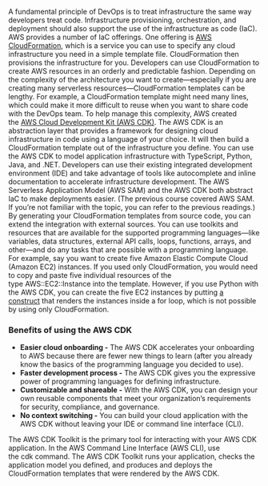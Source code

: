 A fundamental principle of DevOps is to treat infrastructure the same way developers treat code. Infrastructure provisioning, orchestration, and deployment should also support the use of the infrastructure as code (IaC). AWS provides a number of IaC offerings. One offering is [AWS CloudFormation](http://aws.amazon.com/cloudformation/), which is a service you can use to specify any cloud infrastructure you need in a simple template file. CloudFormation then provisions the infrastructure for you. Developers can use CloudFormation to create AWS resources in an orderly and predictable fashion. Depending on the complexity of the architecture you want to create—especially if you are creating many serverless resources—CloudFormation templates can be lengthy. For example, a CloudFormation template might need many lines, which could make it more difficult to reuse when you want to share code with the DevOps team. To help manage this complexity, AWS created the [AWS Cloud Development Kit (AWS CDK)](https://aws.amazon.com/cdk/). The AWS CDK is an abstraction layer that provides a framework for designing cloud infrastructure in code using a language of your choice. It will then build a CloudFormation template out of the infrastructure you define. You can use the AWS CDK to model application infrastructure with TypeScript, Python, Java, and .NET. Developers can use their existing integrated development environment (IDE) and take advantage of tools like autocomplete and inline documentation to accelerate infrastructure development. The AWS Serverless Application Model (AWS SAM) and the AWS CDK both abstract IaC to make deployments easier. (The previous course covered AWS SAM. If you’re not familiar with the topic, you can refer to the previous readings.) By generating your CloudFormation templates from source code, you can extend the integration with external sources. You can use toolkits and resources that are available for the supported programming languages—like variables, data structures, external API calls, loops, functions, arrays, and other—and do any tasks that are possible with a programming language. For example, say you want to create five Amazon Elastic Compute Cloud (Amazon EC2) instances. If you used only CloudFormation, you would need to copy and paste five individual resources of the type AWS::EC2::Instance into the template. However, if you use Python with the AWS CDK, you can create the five EC2 instances by putting [a construct](https://docs.aws.amazon.com/cdk/api/latest/docs/@aws-cdk_aws-s3.Bucket.html) that renders the instances inside a for loop, which is not possible by using only CloudFormation.

### **Benefits of using the AWS CDK**

- **Easier cloud onboarding -** The AWS CDK accelerates your onboarding to AWS because there are fewer new things to learn (after you already know the basics of the programming language you decided to use).    
- **Faster development process -** The AWS CDK gives you the expressive power of programming languages for defining infrastructure.    
- **Customizable and shareable -** With the AWS CDK, you can design your own reusable components that meet your organization’s requirements for security, compliance, and governance.    
- **No context switching -** You can build your cloud application with the AWS CDK without leaving your IDE or command line interface (CLI).    

The AWS CDK Toolkit is the primary tool for interacting with your AWS CDK application. In the AWS Command Line Interface (AWS CLI), use the cdk command. The AWS CDK Toolkit runs your application, checks the application model you defined, and produces and deploys the CloudFormation templates that were rendered by the AWS CDK.